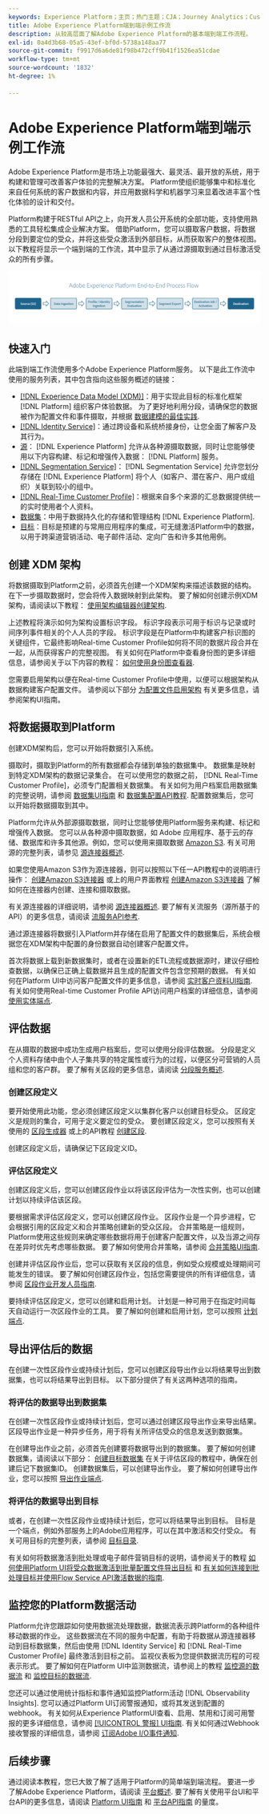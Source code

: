 ```yaml
---
keywords: Experience Platform；主页；热门主题；CJA；Journey Analytics；Customer Journey Analytics；Campaign Orchestration；编排；Customer Journey；Journey Orchestration；功能；区域
title: Adobe Experience Platform端到端示例工作流
description: 从较高层面了解Adobe Experience Platform的基本端到端工作流程。
exl-id: 0a4d3b68-05a5-43ef-bf0d-5738a148aa77
source-git-commit: f9917d6a6de81f98b472cff9b41f1526ea51cdae
workflow-type: tm+mt
source-wordcount: '1832'
ht-degree: 1%

---
```


# Adobe Experience Platform端到端示例工作流

Adobe Experience Platform是市场上功能最强大、最灵活、最开放的系统，用于构建和管理可改善客户体验的完整解决方案。 Platform使组织能够集中和标准化来自任何系统的客户数据和内容，并应用数据科学和机器学习来显着改进丰富个性化体验的设计和交付。

Platform构建于RESTful API之上，向开发人员公开系统的全部功能，支持使用熟悉的工具轻松集成企业解决方案。 借助Platform，您可以摄取客户数据，将数据分段到要定位的受众，并将这些受众激活到外部目标，从而获取客户的整体视图。 以下教程将显示一个端到端的工作流，其中显示了从通过源摄取到通过目标激活受众的所有步骤。

![Experience Platform端到端工作流程](./images/end-to-end-tutorial/platform-end-2-end-workflow.png)

## 快速入门

此端到端工作流使用多个Adobe Experience Platform服务。 以下是此工作流中使用的服务列表，其中包含指向这些服务概述的链接：

- [[!DNL Experience Data Model (XDM)]](../xdm/home.md)：用于实现此目标的标准化框架 [!DNL Platform] 组织客户体验数据。 为了更好地利用分段，请确保您的数据被作为配置文件和事件摄取，并根据 [数据建模的最佳实践](../xdm/schema/best-practices.md).
- [[!DNL Identity Service]](../identity-service/home.md)：通过跨设备和系统桥接身份，让您全面了解客户及其行为。
- [源](../sources/home.md)： [!DNL Experience Platform] 允许从各种源摄取数据，同时让您能够使用以下内容构建、标记和增强传入数据： [!DNL Platform] 服务。
- [[!DNL Segmentation Service]](../segmentation/home.md)： [!DNL Segmentation Service] 允许您划分存储在 [!DNL Experience Platform] 将个人（如客户、潜在客户、用户或组织）关联到较小的组中。
- [[!DNL Real-Time Customer Profile]](../profile/home.md)：根据来自多个来源的汇总数据提供统一的实时使用者个人资料。
- [数据集](../catalog/datasets/overview.md)：中用于数据持久化的存储和管理结构 [!DNL Experience Platform].
- [目标](../destinations/home.md)：目标是预建的与常用应用程序的集成，可无缝激活Platform中的数据，以用于跨渠道营销活动、电子邮件活动、定向广告和许多其他用例。

## 创建 XDM 架构

将数据摄取到Platform之前，必须首先创建一个XDM架构来描述该数据的结构。 在下一步摄取数据时，您会将传入数据映射到此架构。 要了解如何创建示例XDM架构，请阅读以下教程： [使用架构编辑器创建架构](../xdm/tutorials/create-schema-ui.md).

上述教程将演示如何为架构设置标识字段。 标识字段表示可用于标识与记录或时间序列事件相关的个人人员的字段。 标识字段是在Platform中构建客户标识图的关键组件，它最终影响Real-time Customer Profile如何将不同的数据片段合并在一起，从而获得客户的完整视图。 有关如何在Platform中查看身份图的更多详细信息，请参阅关于以下内容的教程： [如何使用身份图查看器](../identity-service/features/identity-graph-viewer.md).

您需要启用架构以便在Real-time Customer Profile中使用，以便可以根据架构从数据构建客户配置文件。 请参阅以下部分 [为配置文件启用架构](../xdm/ui/resources/schemas.md#profile) 有关更多信息，请参阅架构UI指南。

## 将数据摄取到Platform

创建XDM架构后，您可以开始将数据引入系统。

摄取时，摄取到Platform的所有数据都会存储到单独的数据集中。 数据集是映射到特定XDM架构的数据记录集合。 在可以使用您的数据之前， [!DNL Real-Time Customer Profile]，必须专门配置相关数据集。 有关如何为用户档案启用数据集的完整说明，请参阅 [数据集UI指南](../catalog/datasets/user-guide.md#enable-profile) 和 [数据集配置API教程](../profile/tutorials/dataset-configuration.md). 配置数据集后，您可以开始将数据摄取到其中。

Platform允许从外部源摄取数据，同时让您能够使用Platform服务来构建、标记和增强传入数据。 您可以从各种源中摄取数据，如 Adobe 应用程序、基于云的存储、数据库和许多其他源。例如，您可以使用来摄取数据 [Amazon S3](../sources/tutorials/api/create/cloud-storage/s3.md). 有关可用源的完整列表，请参见 [源连接器概述](../sources/home.md).

如果您使用Amazon S3作为源连接器，则可以按照以下任一API教程中的说明进行操作： [创建Amazon S3连接器](../sources/tutorials/api/create/cloud-storage/s3.md) 或上的用户界面教程 [创建Amazon S3连接器](../sources/tutorials/ui/create/cloud-storage/s3.md) 了解如何在连接器内创建、连接和摄取数据。

有关源连接器的详细说明，请参阅 [源连接器概述](../sources/home.md). 要了解有关流服务（源所基于的API）的更多信息，请阅读 [流服务API参考](https://www.adobe.io/experience-platform-apis/references/flow-service/).

通过源连接器将数据引入Platform并存储在启用了配置文件的数据集后，系统会根据您在XDM架构中配置的身份数据自动创建客户配置文件。

首次将数据上载到新数据集时，或者在设置新的ETL流程或数据源时，建议仔细检查数据，以确保已正确上载数据并且生成的配置文件包含您预期的数据。 有关如何在Platform UI中访问客户配置文件的更多信息，请参阅 [实时客户资料UI指南](../profile/ui/user-guide.md). 有关如何使用Real-time Customer Profile API访问用户档案的详细信息，请参阅 [使用实体端点](../profile/api/entities.md).

## 评估数据

在从摄取的数据中成功生成用户档案后，您可以使用分段评估数据。 分段是定义个人资料存储中由个人子集共享的特定属性或行为的过程，以便区分可营销的人员组和您的客户群。 要了解有关区段的更多信息，请阅读 [分段服务概述](../segmentation/home.md).

### 创建区段定义

要开始使用此功能，您必须创建区段定义以集群化客户以创建目标受众。 区段定义是规则的集合，可用于定义要定位的受众。 要创建区段定义，您可以按照有关使用的 [区段生成器](../segmentation/ui/segment-builder.md) 或上的API教程 [创建区段](../segmentation/tutorials/create-a-segment.md).

创建区段定义后，请确保记下区段定义ID。

### 评估区段定义

创建区段定义后，您可以创建区段作业以将该区段评估为一次性实例，也可以创建计划以持续评估该区段。

要根据需求评估区段定义，您可以创建区段作业。 区段作业是一个异步进程，它会根据引用的区段定义和合并策略创建新的受众区段。 合并策略是一组规则，Platform使用这些规则来确定哪些数据将用于创建客户配置文件，以及当源之间存在差异时优先考虑哪些数据。 要了解如何使用合并策略，请参阅 [合并策略UI指南](../profile/merge-policies/ui-guide.md).

创建并评估区段作业后，您可以获取有关区段的信息，例如受众规模或处理期间可能发生的错误。 要了解如何创建区段作业，包括您需要提供的所有详细信息，请参阅 [区段作业开发人员指南](../segmentation/api/segment-jobs.md).

要持续评估区段定义，您可以创建和启用计划。 计划是一种可用于在指定时间每天自动运行一次区段作业的工具。 要了解如何创建和启用计划，您可以按照 [计划端点](../segmentation/api/schedules.md).

## 导出评估后的数据

在创建一次性区段作业或持续计划后，您可以创建区段导出作业以将结果导出到数据集，也可以将结果导出到目标。 以下部分提供了有关这两种选项的指南。

### 将评估的数据导出到数据集

在创建一次性区段作业或持续计划后，您可以通过创建区段导出作业来导出结果。 区段导出作业是一种异步任务，用于将有关所评估受众的信息发送到数据集。

在创建导出作业之前，必须首先创建要将数据导出到的数据集。 要了解如何创建数据集，请阅读以下部分： [创建目标数据集](../segmentation/tutorials/evaluate-a-segment.md#create-dataset) 在关于评估区段的教程中，确保在创建后记下数据集ID。 创建数据集后，可以创建导出作业。 要了解如何创建导出作业，您可以按照 [导出作业端点](../segmentation/api/export-jobs.md).

### 将评估的数据导出到目标

或者，在创建一次性区段作业或持续计划后，您可以将结果导出到目标。 目标是一个端点，例如外部服务上的Adobe应用程序，可以在其中激活和交付受众。 有关可用目标的完整列表，请参阅 [目标目录](../destinations/catalog/overview.md).

有关如何将数据激活到批处理或电子邮件营销目标的说明，请参阅关于的教程 [如何使用Platform UI将受众数据激活到批量配置文件导出目标](../destinations/ui/activate-batch-profile-destinations.md) 和 [有关如何连接到批处理目标并使用Flow Service API激活数据的指南](../destinations/api/connect-activate-batch-destinations.md).

## 监控您的Platform数据活动

Platform允许您跟踪如何使用数据流处理数据，数据流表示跨Platform的各种组件移动数据的作业。 这些数据流在不同的服务中配置，有助于将数据从源连接器移动到目标数据集，然后由使用 [!DNL Identity Service] 和 [!DNL Real-Time Customer Profile] 最终激活到目标之前。 监视仪表板为您提供数据流历程的可视表示形式。 要了解如何在Platform UI中监测数据流，请参阅上的教程 [监控源的数据流](../dataflows/ui/monitor-sources.md) 和 [监控目标的数据流](../dataflows/ui/monitor-destinations.md).

您还可以通过使用统计指标和事件通知监控Platform活动 [!DNL Observability Insights]. 您可以通过Platform UI订阅警报通知，或将其发送到配置的webhook。 有关如何从Experience PlatformUI查看、启用、禁用和订阅可用警报的更多详细信息，请参阅 [[!UICONTROL 警报] UI指南](../observability/alerts/ui.md). 有关如何通过Webhook接收警报的详细信息，请参阅 [订阅Adobe I/O事件通知](../observability/alerts/subscribe.md).

## 后续步骤

通过阅读本教程，您已大致了解了适用于Platform的简单端到端流程。 要进一步了解Adobe Experience Platform，请阅读 [平台概述](./home.md). 要了解有关使用平台UI和平台API的更多信息，请阅读 [Platform UI指南](./ui-guide.md) 和 [平台API指南](./api-guide.md) 的量度。
